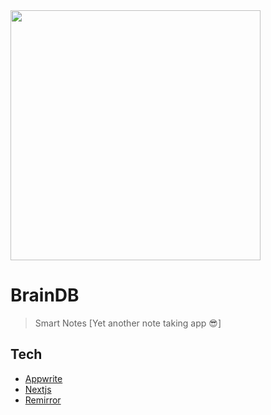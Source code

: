 <img src="https://user-images.githubusercontent.com/45885696/216869005-7ef190d8-368e-41aa-a933-d3dd61185a02.png" width=400>

# BrainDB

> Smart Notes [Yet another note taking app 😎]

## Tech
- [Appwrite](https://appwrite.io/)
- [Nextjs](https://nextjs.org/)
- [Remirror](https://remirror.io/)
